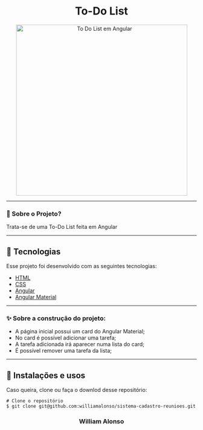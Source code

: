 <h1 align="center">
    To-Do List
</h1>

<div align="center">
  <img src="https://github.com/williamalonso/todo-list/blob/master/src/assets/img/home.png" alt"Home Page" title="To Do List em Angular" width="453" />
  

---

</div>



### 🤔 Sobre o Projeto?

Trata-se de uma To-Do List feita em Angular

---

## 🚀 Tecnologias

Esse projeto foi desenvolvido com as seguintes tecnologias:

- [HTML](https://developer.mozilla.org/pt-BR/docs/Web/HTML)
- [CSS](https://developer.mozilla.org/pt-BR/docs/Web/CSS)
- [Angular](https://angular.io/)
- [Angular Material](https://material.angular.io/)

---

### ✨ Sobre a construção do projeto:

- A página inicial possui um card do Angular Material;
- No card é possível adicionar uma tarefa;
- A tarefa adicionada irá aparecer numa lista do card;
- É possível remover uma tarefa da lista;

---

## 🙅 Instalações e usos

Caso queira, clone ou faça o downlod desse repositório:

```
# Clone o repositório
$ git clone git@github.com:williamalonso/sistema-cadastro-reunioes.git
```

<h3 align="center">William Alonso</h3>
